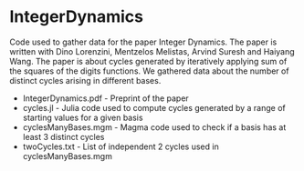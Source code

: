 # IntegerDynamics
Code used to gather data for the paper Integer Dynamics. The paper is written with Dino Lorenzini, Mentzelos Melistas, Arvind Suresh and Haiyang Wang. The paper is about cycles generated by iteratively applying sum of the squares of the digits functions. We gathered data about the number of distinct cycles arising in different bases.
* IntegerDynamics.pdf - Preprint of the paper
* cycles.jl - Julia code used to compute cycles generated by a range of starting values  for a given basis
* cyclesManyBases.mgm - Magma code used to check if a basis has at least 3 distinct cycles
* twoCycles.txt - List of independent 2 cycles used in cyclesManyBases.mgm